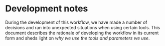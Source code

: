 # Development notes

During the development of this workflow, we have made a number of decisions
and ran into unexpected situations when using certain tools. This document
describes the rationale of developing the workflow in its current form and
sheds light on _why we use the tools and parameters we use_.
